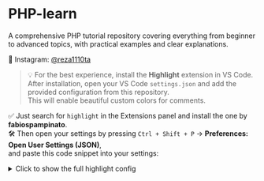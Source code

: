 # PHP-learn
A comprehensive PHP tutorial repository covering everything from beginner to advanced topics, with practical examples and clear explanations.

📸 Instagram: [@reza1110ta](https://instagram.com/reza1110ta)

> 💡 For the best experience, install the **Highlight** extension in VS Code.  
> After installation, open your VS Code `settings.json` and add the provided configuration from this repository.  
> This will enable beautiful custom colors for comments.

✅ Just search for `highlight` in the Extensions panel and install the one by **fabiospampinato**.  
🛠️ Then open your settings by pressing `Ctrl + Shift + P` → **Preferences: Open User Settings (JSON)**,  
and paste this code snippet into your settings:

<details>
<summary>Click to show the full highlight config</summary>
🎯 If you already have highlight.regexes in your settings, feel free to only copy the custom coloring part (from // Custom coloring onwards) and merge it into your own config.

```json
"highlight.regexes": {
  // Default highlights
  "((?:<!-- *)?(?:#|// @|//|./\\*+|<!--|--|\\* @|{!|{{!--|{{!) *TODO(?:\\s*\\([^)]+\\))?:?)((?!\\w)(?: *-->| *\\*/| *!}| *--}}| *}}|(?= *(?:[^:]//|/\\*+|<!--|@|--|{!|{{!--|{{!))|(?: +[^\\n@]*?)(?= *(?:[^:]//|/\\*+|<!--|@|--(?!>)|{!|{{!--|{{!))|(?: +[^@\\n]+)?))": {
    "filterFileRegex": ".*(?<!CHANGELOG.md)$",
    "decorations": [
      {
        "overviewRulerColor": "#ffcc00",
        "backgroundColor": "#ffcc00",
        "color": "#1f1f1f",
        "fontWeight": "bold"
      },
      {
        "backgroundColor": "#ffcc00",
        "color": "#1f1f1f"
      }
    ]
  },
  "((?:<!-- *)?(?:#|// @|//|./\\*+|<!--|--|\\* @|{!|{{!--|{{!) *(?:FIXME|FIX|BUG|UGLY|DEBUG|HACK)(?:\\s*\\([^)]+\\))?:?)((?!\\w)(?: *-->| *\\*/| *!}| *--}}| *}}|(?= *(?:[^:]//|/\\*+|<!--|@|--|{!|{{!--|{{!))|(?: +[^\\n@]*?)(?= *(?:[^:]//|/\\*+|<!--|@|--(?!>)|{!|{{!--|{{!))|(?: +[^@\\n]+)?))": {
    "filterFileRegex": ".*(?<!CHANGELOG.md)$",
    "decorations": [
      {
        "overviewRulerColor": "#cc0000",
        "backgroundColor": "#cc0000",
        "color": "#1f1f1f",
        "fontWeight": "bold"
      },
      {
        "backgroundColor": "#cc0000",
        "color": "#1f1f1f"
      }
    ]
  },
  "((?:<!-- *)?(?:#|// @|//|./\\*+|<!--|--|\\* @|{!|{{!--|{{!) *(?:REVIEW|OPTIMIZE|TSC)(?:\\s*\\([^)]+\\))?:?)((?!\\w)(?: *-->| *\\*/| *!}| *--}}| *}}|(?= *(?:[^:]//|/\\*+|<!--|@|--|{!|{{!--|{{!))|(?: +[^\\n@]*?)(?= *(?:[^:]//|/\\*+|<!--|@|--(?!>)|{!|{{!--|{{!))|(?: +[^@\\n]+)?))": {
    "filterFileRegex": ".*(?<!CHANGELOG.md)$",
    "decorations": [
      {
        "overviewRulerColor": "#00ccff",
        "backgroundColor": "#00ccff",
        "color": "#1f1f1f",
        "fontWeight": "bold"
      },
      {
        "backgroundColor": "#00ccff",
        "color": "#1f1f1f"
      }
    ]
  },
  "((?:<!-- *)?(?:#|// @|//|./\\*+|<!--|--|\\* @|{!|{{!--|{{!) *(?:IDEA)(?:\\s*\\([^)]+\\))?:?)((?!\\w)(?: *-->| *\\*/| *!}| *--}}| *}}|(?= *(?:[^:]//|/\\*+|<!--|@|--|{!|{{!--|{{!))|(?: +[^\\n@]*?)(?= *(?:[^:]//|/\\*+|<!--|@|--(?!>)|{!|{{!--|{{!))|(?: +[^@\\n]+)?))": {
    "filterFileRegex": ".*(?<!CHANGELOG.md)$",
    "decorations": [
      {
        "overviewRulerColor": "#cc00cc",
        "backgroundColor": "#cc00cc",
        "color": "#1f1f1f",
        "fontWeight": "bold"
      },
      {
        "backgroundColor": "#cc00cc",
        "color": "#1f1f1f"
      }
    ]
  },

  // Custom coloring for this repo
  "(?<=//\\[red\\] )(.*)": {
    "decorations": [
      {
        "color": "#F44747"
      }
    ]
  },
  "(?<=//\\[w\\] )(.*)": {
    "decorations": [
      {
        "color": "#ffffff"
      }
    ]
  },
  "(?<=//\\[gd\\] )(.*)": {
    "decorations": [
      {
        "color": "#cc00cc"
      }
    ]
  }
}

</details>



